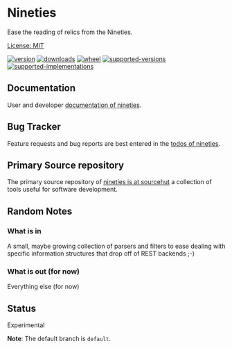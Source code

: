 # Nineties

Ease the reading of relics from the Nineties.

[License: MIT](https://git.sr.ht/~sthagen/nineties/tree/default/item/LICENSE)

[![version](https://img.shields.io/pypi/v/nineties.svg?style=flat)](https://pypi.python.org/pypi/nineties/)
[![downloads](https://pepy.tech/badge/nineties/month)](https://pepy.tech/project/nineties)
[![wheel](https://img.shields.io/pypi/wheel/nineties.svg?style=flat)](https://pypi.python.org/pypi/nineties/)
[![supported-versions](https://img.shields.io/pypi/pyversions/nineties.svg?style=flat)](https://pypi.python.org/pypi/nineties/)
[![supported-implementations](https://img.shields.io/pypi/implementation/nineties.svg?style=flat)](https://pypi.python.org/pypi/nineties/)

## Documentation

User and developer [documentation of nineties](https://codes.dilettant.life/docs/nineties).

## Bug Tracker

Feature requests and bug reports are best entered in the [todos of nineties](https://todo.sr.ht/~sthagen/nineties).

## Primary Source repository

The primary source repository of [nineties is at sourcehut](https://git.sr.ht/~sthagen/nineties)
a collection of tools useful for software development.

## Random Notes
### What is in

A small, maybe growing collection of parsers and filters
to ease dealing with specific information structures that
drop off of REST backends ;-)

### What is out (for now)

Everything else (for now)
## Status

Experimental

**Note**: The default branch is `default`.
